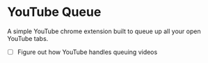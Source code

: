 # YouTube Queue

A simple YouTube chrome extension built to queue up all your open YouTube tabs.

- [ ] Figure out how YouTube handles queuing videos